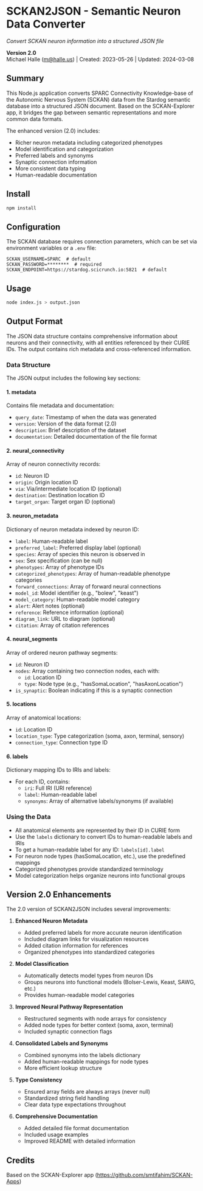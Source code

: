 # SCKAN2JSON - Semantic Neuron Data Converter

*Convert SCKAN neuron information into a structured JSON file*

**Version 2.0**  
Michael Halle (m@halle.us) | Created: 2023-05-26 | Updated: 2024-03-08

## Summary

This Node.js application converts SPARC Connectivity Knowledge-base of the Autonomic Nervous System (SCKAN) data from the Stardog semantic database into a structured JSON document. Based on the SCKAN-Explorer app, it bridges the gap between semantic representations and more common data formats.

The enhanced version (2.0) includes:
- Richer neuron metadata including categorized phenotypes
- Model identification and categorization
- Preferred labels and synonyms
- Synaptic connection information
- More consistent data typing
- Human-readable documentation

## Install

```bash
npm install
```

## Configuration

The SCKAN database requires connection parameters, which can be set via environment variables or a `.env` file:

```
SCKAN_USERNAME=SPARC  # default
SCKAN_PASSWORD=********  # required
SCKAN_ENDPOINT=https://stardog.scicrunch.io:5821  # default
```

## Usage

```bash
node index.js > output.json
```

## Output Format

The JSON data structure contains comprehensive information about neurons and their connectivity, with all entities referenced by their CURIE IDs. The output contains rich metadata and cross-referenced information.

### Data Structure

The JSON output includes the following key sections:

#### 1. metadata
Contains file metadata and documentation:
- `query_date`: Timestamp of when the data was generated
- `version`: Version of the data format (2.0)
- `description`: Brief description of the dataset
- `documentation`: Detailed documentation of the file format

#### 2. neural_connectivity
Array of neuron connectivity records:
- `id`: Neuron ID
- `origin`: Origin location ID
- `via`: Via/intermediate location ID (optional)
- `destination`: Destination location ID
- `target_organ`: Target organ ID (optional)

#### 3. neuron_metadata
Dictionary of neuron metadata indexed by neuron ID:
- `label`: Human-readable label
- `preferred_label`: Preferred display label (optional)
- `species`: Array of species this neuron is observed in
- `sex`: Sex specification (can be null)
- `phenotypes`: Array of phenotype IDs
- `categorized_phenotypes`: Array of human-readable phenotype categories
- `forward_connections`: Array of forward neural connections
- `model_id`: Model identifier (e.g., "bolew", "keast")
- `model_category`: Human-readable model category
- `alert`: Alert notes (optional)
- `reference`: Reference information (optional)
- `diagram_link`: URL to diagram (optional)
- `citation`: Array of citation references

#### 4. neural_segments
Array of ordered neuron pathway segments:
- `id`: Neuron ID
- `nodes`: Array containing two connection nodes, each with:
  - `id`: Location ID
  - `type`: Node type (e.g., "hasSomaLocation", "hasAxonLocation")
- `is_synaptic`: Boolean indicating if this is a synaptic connection

#### 5. locations
Array of anatomical locations:
- `id`: Location ID
- `location_type`: Type categorization (soma, axon, terminal, sensory)
- `connection_type`: Connection type ID

#### 6. labels
Dictionary mapping IDs to IRIs and labels:
- For each ID, contains:
  - `iri`: Full IRI (URI reference)
  - `label`: Human-readable label
  - `synonyms`: Array of alternative labels/synonyms (if available)

### Using the Data

- All anatomical elements are represented by their ID in CURIE form
- Use the `labels` dictionary to convert IDs to human-readable labels and IRIs
- To get a human-readable label for any ID: `labels[id].label`
- For neuron node types (hasSomaLocation, etc.), use the predefined mappings
- Categorized phenotypes provide standardized terminology
- Model categorization helps organize neurons into functional groups

## Version 2.0 Enhancements

The 2.0 version of SCKAN2JSON includes several improvements:

1. **Enhanced Neuron Metadata**
   - Added preferred labels for more accurate neuron identification
   - Included diagram links for visualization resources
   - Added citation information for references
   - Organized phenotypes into standardized categories

2. **Model Classification**
   - Automatically detects model types from neuron IDs
   - Groups neurons into functional models (Bolser-Lewis, Keast, SAWG, etc.)
   - Provides human-readable model categories

3. **Improved Neural Pathway Representation**
   - Restructured segments with node arrays for consistency
   - Added node types for better context (soma, axon, terminal)
   - Included synaptic connection flags

4. **Consolidated Labels and Synonyms**
   - Combined synonyms into the labels dictionary
   - Added human-readable mappings for node types
   - More efficient lookup structure

5. **Type Consistency**
   - Ensured array fields are always arrays (never null)
   - Standardized string field handling
   - Clear data type expectations throughout

6. **Comprehensive Documentation**
   - Added detailed file format documentation
   - Included usage examples
   - Improved README with detailed information

## Credits

Based on the SCKAN-Explorer app (https://github.com/smtifahim/SCKAN-Apps)
